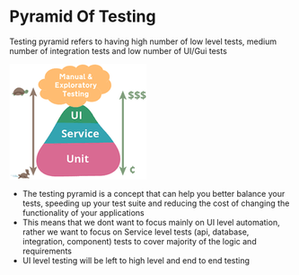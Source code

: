 # Pyramid Of Testing

Testing pyramid refers to having high number of low level tests, medium number of integration tests and low number of UI/Gui tests

![](../.gitbook/assets/image%20%2870%29.png)

* The testing pyramid is a concept that can help you better balance your tests, speeding up your test suite and reducing the cost of changing the functionality of your applications
* This means that we dont want to focus mainly on UI level automation, rather we want to focus on Service level tests \(api, database, integration, component\) tests to cover majority of the logic and requirements
* UI level testing will be left to high level and end to end testing

